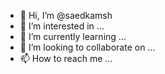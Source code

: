 - 👋 Hi, I’m @saedkamsh
- 👀 I’m interested in ...
- 🌱 I’m currently learning ...
- 💞️ I’m looking to collaborate on ...
- 📫 How to reach me ...

<!---
saedkamsh/saedkamsh is a ✨ special ✨ repository because its `README.md` (this file) appears on your GitHub profile.
You can click the Preview link to take a look at your changes.
--->
